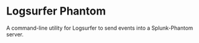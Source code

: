 # Logsurfer Phantom

A command-line utility for Logsurfer to send events into a Splunk-Phantom server.

